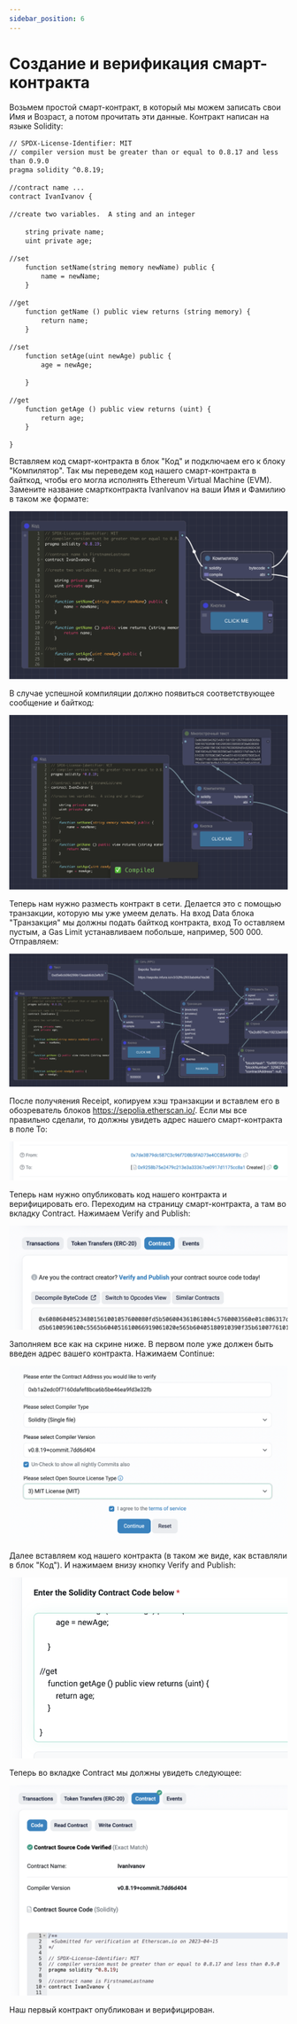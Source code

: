 ```yaml
---
sidebar_position: 6
---
```


# Создание и верификация смарт-контракта

Возьмем простой смарт-контракт, в который мы можем записать свои Имя и Возраст, а потом прочитать эти данные. Контракт написан на языке Solidity:

```
// SPDX-License-Identifier: MIT
// compiler version must be greater than or equal to 0.8.17 and less than 0.9.0
pragma solidity ^0.8.19;

//contract name ...
contract IvanIvanov {

//create two variables.  A sting and an integer

    string private name;
    uint private age;

//set
    function setName(string memory newName) public {
        name = newName;
    }

//get
    function getName () public view returns (string memory) {
        return name;
    }
    
//set
    function setAge(uint newAge) public {
        age = newAge;
        
    }

//get
    function getAge () public view returns (uint) {
        return age;
    }
    
}
```

Вставляем код смарт-контракта в блок "Код" и подключаем его к блоку "Компилятор". Так мы переведем код нашего смарт-контракта в байткод, чтобы его могла исполнять Ethereum Virtual Machine (EVM). Замените название смартконтракта IvanIvanov на ваши Имя и Фамилию в таком же формате:   

![Текст с описанием картинки](https://github.com/web3man/web3on/raw/docusaurus/static/img/docs-img/sc-create.png)

В случае успешной компиляции должно появиться соответствующее сообщение и байткод:

![Текст с описанием картинки](https://github.com/web3man/web3on/raw/docusaurus/static/img/docs-img/sc-create1.png)

Теперь нам нужно разместь контракт в сети. Делается это с помощью транзакции, которую мы уже умеем делать. На вход Data блока "Транзакция" мы должны подать байткод контракта, вход To оставляем пустым, а Gas Limit устанавливаем побольше, например, 500 000. Отправляем:

![Текст с описанием картинки](https://github.com/web3man/web3on/raw/docusaurus/static/img/docs-img/sc-create2.png)

После получяения Receipt, копируем хэш транзакции и вставлем его в обозреватель блоков https://sepolia.etherscan.io/. Если мы все правильно сделали, то должны увидеть адрес нашего смарт-контракта в поле To: 

![Текст с описанием картинки](https://github.com/web3man/web3on/raw/docusaurus/static/img/docs-img/sc-create3.png)

Теперь нам нужно опубликовать код нашего контракта и верифицировать его. Переходим на страницу смарт-контракта, а там во вкладку Contract. Нажимаем Verify and Publish:

![Текст с описанием картинки](https://github.com/web3man/web3on/raw/docusaurus/static/img/docs-img/sc-create7.png)

Заполняем все как на скрине ниже. В первом поле уже должен быть введен адрес вашего контракта. Нажимаем Continue:

![Текст с описанием картинки](https://github.com/web3man/web3on/raw/docusaurus/static/img/docs-img/sc-create4.png)

Далее вставляем код нашего контракта (в таком же виде, как вставляли в блок "Код"). И нажимаем внизу кнопку Verify and Publish:

![Текст с описанием картинки](https://github.com/web3man/web3on/raw/docusaurus/static/img/docs-img/sc-create5.png)

Теперь во вкладке Contract мы должны увидеть следующее:

![Текст с описанием картинки](https://github.com/web3man/web3on/raw/docusaurus/static/img/docs-img/sc-create6.png)

Наш первый контракт опубликован и верифицирован.
